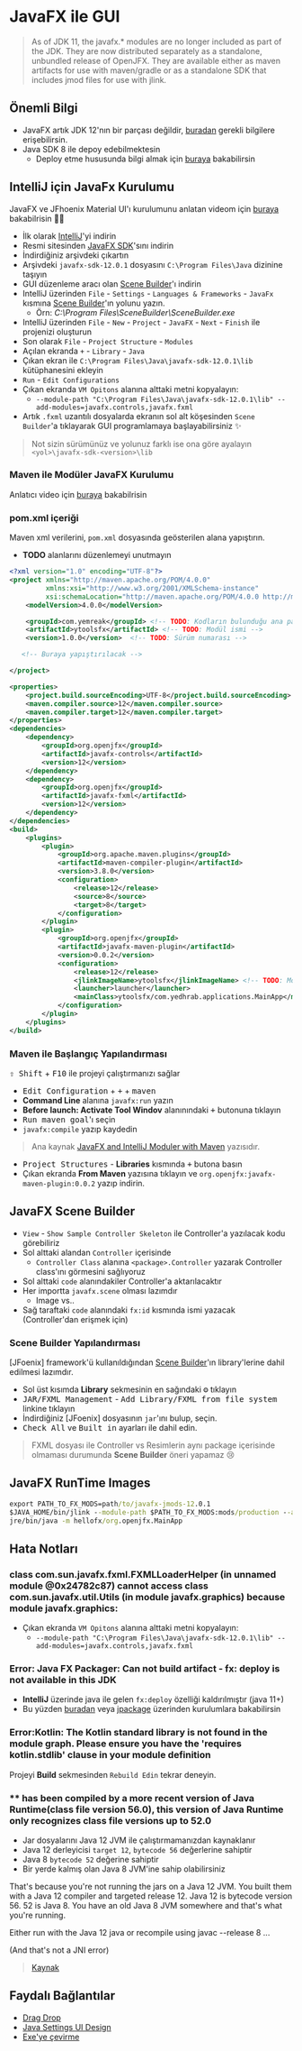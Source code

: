 # JavaFX ile GUI 

> As of JDK 11, the javafx.\* modules are no longer included as part of the JDK. They are now distributed separately as a standalone, unbundled release of OpenJFX. They are available either as maven artifacts for use with maven/gradle or as a standalone SDK that includes jmod files for use with jlink.

## Önemli Bilgi

- JavaFX artık JDK 12'nın bir parçası değildir, [buradan](https://stackoverflow.com/a/53463455/9770490) gerekli bilgilere erişebilirsin.
- Java SDK 8 ile depoy edebilmektesin
  - Deploy etme hususunda bilgi almak için [buraya](https://www.youtube.com/watch?v=iR85RRep-Po&t=299s) bakabilirsin

## IntelliJ için JavaFx Kurulumu

JavaFX ve JFhoenix Material UI'ı kurulumunu anlatan videom için [buraya][videom] bakabilrisin 💁‍♂️

- İlk olarak [IntelliJ][intellij]'yi indirin
- Resmi sitesinden [JavaFX SDK][javafx sdk]'sını indirin
- İndirdiğiniz arşivdeki çıkartın
- Arşivdeki `javafx-sdk-12.0.1` dosyasını `C:\Program Files\Java` dizinine taşıyın
- GUI düzenleme aracı olan [Scene Builder][scene builder]'ı indirin
- IntelliJ üzerinden `File` - `Settings` - `Languages & Frameworks` - `JavaFx` kısmına [Scene Builder][scene builder]'ın yolunu yazın.
  - Örn: _C:\Program Files\SceneBuilder\SceneBuilder.exe_
- IntelliJ üzerinden `File` - `New` - `Project` - `JavaFX` - `Next` - `Finish` ile projenizi oluşturun
- Son olarak `File` - `Project Structure` - `Modules`
- Açılan ekranda `+` - `Library` - `Java`
- Çıkan ekran ile `C:\Program Files\Java\javafx-sdk-12.0.1\lib` kütüphanesini ekleyin
- `Run` - `Edit Configurations`
- Çıkan ekranda `VM Opitons` alanına alttaki metni kopyalayın:
  - `--module-path "C:\Program Files\Java\javafx-sdk-12.0.1\lib" --add-modules=javafx.controls,javafx.fxml`
- Artık `.fxml` uzantılı dosyalarda ekranın sol alt köşesinden `Scene Builder`'a tıklayarak GUI programlamaya başlayabilirsiniz ✨

> Not sizin sürümünüz ve yolunuz farklı ise ona göre ayalayın `<yol>\javafx-sdk-<version>\lib`

### Maven ile Modüler JavaFX Kurulumu

Anlatıcı video için [buraya](https://www.youtube.com/watch?v=Ri6No63fl-A) bakabilrisin

### pom.xml içeriği

Maven xml verilerini, `pom.xml` dosyasında geösterilen alana yapıştırın.

- **TODO** alanlarını düzenlemeyi unutmayın

```xml
<?xml version="1.0" encoding="UTF-8"?>
<project xmlns="http://maven.apache.org/POM/4.0.0"
         xmlns:xsi="http://www.w3.org/2001/XMLSchema-instance"
         xsi:schemaLocation="http://maven.apache.org/POM/4.0.0 http://maven.apache.org/xsd/maven-4.0.0.xsd">
    <modelVersion>4.0.0</modelVersion>

    <groupId>com.yemreak</groupId> <!-- TODO: Kodların bulunduğu ana package ismi-->
    <artifactId>ytoolsfx</artifactId> <!-- TODO: Modül ismi -->
    <version>1.0.0</version>  <!-- TODO: Sürüm numarası -->

   <!-- Buraya yapıştırılacak -->

</project>

```

```xml
<properties>
    <project.build.sourceEncoding>UTF-8</project.build.sourceEncoding>
    <maven.compiler.source>12</maven.compiler.source>
    <maven.compiler.target>12</maven.compiler.target>
</properties>
<dependencies>
    <dependency>
        <groupId>org.openjfx</groupId>
        <artifactId>javafx-controls</artifactId>
        <version>12</version>
    </dependency>
    <dependency>
        <groupId>org.openjfx</groupId>
        <artifactId>javafx-fxml</artifactId>
        <version>12</version>
    </dependency>
</dependencies>
<build>
    <plugins>
        <plugin>
            <groupId>org.apache.maven.plugins</groupId>
            <artifactId>maven-compiler-plugin</artifactId>
            <version>3.8.0</version>
            <configuration>
                <release>12</release>
                <source>8</source>
                <target>8</target>
            </configuration>
        </plugin>
        <plugin>
            <groupId>org.openjfx</groupId>
            <artifactId>javafx-maven-plugin</artifactId>
            <version>0.0.2</version>
            <configuration>
                <release>12</release>
                <jlinkImageName>ytoolsfx</jlinkImageName> <!-- TODO: Modül ismi -->
                <launcher>launcher</launcher>
                <mainClass>ytoolsfx/com.yedhrab.applications.MainApp</mainClass> <!-- TODO: Main classının yolu -->
            </configuration>
        </plugin>
    </plugins>
</build>
```

### Maven ile Başlangıç Yapılandırması

<kbd>⇧ Shift</kbd> + <kbd>F10</kbd> ile projeyi çalıştırmanızı sağlar

- <kbd>Edit Configuration</kbd> + <kbd>+</kbd> + <kbd>maven</kbd>
- **Command Line** alanına `javafx:run` yazın
- **Before launch: Activate Tool Windov** alanınındaki <kbd>+</kbd> butonuna tıklayın
- <kbd>Run maven goal</kbd>'ı seçin
- `javafx:compile` yazıp kaydedin

> Ana kaynak [JavaFX and IntelliJ Moduler with Maven](https://openjfx.io/openjfx-docs/#IDE-Intellij) yazısıdır.

- <kbd>Project Structures</kbd> - **Libraries** kısmında <kbd>+</kbd> butona basın
- Çıkan ekranda **From Maven** yazısına tıklayın ve `org.openjfx:javafx-maven-plugin:0.0.2` yazıp indirin.

## JavaFX Scene Builder

- `View` - `Show Sample Controller Skeleton` ile Controller'a yazılacak kodu görebiliriz
- Sol alttaki alandan `Controller` içerisinde
  - `Controller Class` alanına `<package>.Controller` yazarak Controller class'ını görmesini sağlıyoruz
- Sol alttaki `code` alanındakiler Controller'a aktarılacaktır
- Her importta `javafx.scene` olması lazımdır
  - Image vs..
- Sağ taraftaki `code` alanındaki `fx:id` kısmında ismi yazacak (Controller'dan erişmek için)

### Scene Builder Yapılandırması

[JFoenix] framework'ü kullanıldığından [Scene Builder]'ın library'lerine dahil edilmesi lazımdır.

- Sol üst kısımda **Library** sekmesinin en sağındaki <kbd>⚙</kbd> tıklayın
- <kbd>JAR/FXML Management</kbd> - <kbd>Add Library/FXML from file system</kbd> linkine tıklayın
- İndirdiğiniz [JFoenix] dosyasının `jar`'ını bulup, seçin.
- <kbd>Check All</kbd> ve <kbd>Built in</kbd> ayarları ile dahil edin.

> FXML dosyası ile Controller vs Resimlerin aynı package içerisinde olmaması durumunda **Scene Builder** öneri yapamaz 😢

## JavaFX RunTime Images

```bat
export PATH_TO_FX_MODS=path/to/javafx-jmods-12.0.1
$JAVA_HOME/bin/jlink --module-path $PATH_TO_FX_MODS:mods/production --add-modules hellofx --output jre
jre/bin/java -m hellofx/org.openjfx.MainApp
```

## Hata Notları

### class com.sun.javafx.fxml.FXMLLoaderHelper (in unnamed module @0x24782c87) cannot access class com.sun.javafx.util.Utils (in module javafx.graphics) because module javafx.graphics:

- Çıkan ekranda `VM Opitons` alanına alttaki metni kopyalayın:
  - `--module-path "C:\Program Files\Java\javafx-sdk-12.0.1\lib" --add-modules=javafx.controls,javafx.fxml`

### Error: Java FX Packager: Can not build artifact - fx: deploy is not available in this JDK

- **IntelliJ** üzerinde java ile gelen `fx:deploy` özelliği kaldırılmıştır (java 11+)
- Bu yüzden [buradan](https://openjfx.io/openjfx-docs/#modular) veya [jpackage](http://jdk.java.net/jpackage/) üzerinden kurulumlara bakabilirsin

### Error:Kotlin: The Kotlin standard library is not found in the module graph. Please ensure you have the 'requires kotlin.stdlib' clause in your module definition

Projeyi **Build** sekmesinden `Rebuild Edin` tekrar deneyin.

### \*\* has been compiled by a more recent version of Java Runtime(class file version 56.0), this version of Java Runtime only recognizes class file versions up to 52.0

- Jar dosyalarını Java 12 JVM ile çalıştırmamanızdan kaynaklanır
- Java 12 derleyicisi `target 12`, `bytecode 56` değerlerine sahiptir
- Java 8 `bytecode 52` değerine sahiptir
- Bir yerde kalmış olan Java 8 JVM'ine sahip olabilirsiniz

That's because you're not running the jars on a Java 12 JVM. You built them with a Java 12 compiler and targeted release 12. Java 12 is bytecode version 56. 52 is Java 8. You have an old Java 8 JVM somewhere and that's what you're running.

Either run with the Java 12 java or recompile using javac --release 8 ...

(And that's not a JNI error)

> [Kaynak](https://github.com/openjfx/openjfx-docs/issues/90#issuecomment-477743330)

## Faydalı Bağlantılar

- [Drag Drop](https://www.youtube.com/watch?v=f7KGXUrAH0g)
- [Java Settings UI Design](https://www.youtube.com/watch?v=gJYXctDSIl8&list=PLniX3R2-dwS90WpmHq-hD7g_3xnkTwB6w&index=3)
- [Exe'ye çevirme](https://www.youtube.com/watch?v=iR85RRep-Po)

[intellij]: https://www.jetbrains.com/idea/download/#section=windows
[javafx sdk]: https://gluonhq.com/products/javafx/
[scene builder]: https://gluonhq.com/products/scene-builder/
[videom]: https://www.youtube.com/watch?v=1uDuWfPPL6s
